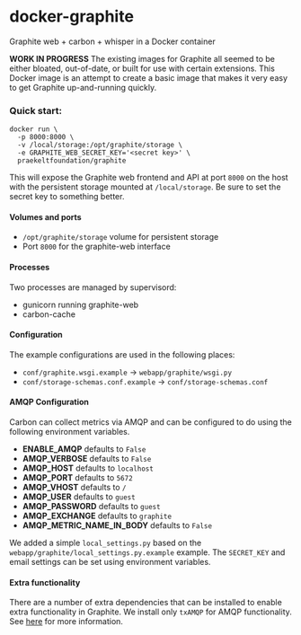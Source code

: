 # docker-graphite
Graphite web + carbon + whisper in a Docker container

**WORK IN PROGRESS**
The existing images for Graphite all seemed to be either bloated, out-of-date, or built for use with certain extensions. This Docker image is an attempt to create a basic image that makes it very easy to get Graphite up-and-running quickly.

### Quick start:
```shell
docker run \
  -p 8000:8000 \
  -v /local/storage:/opt/graphite/storage \
  -e GRAPHITE_WEB_SECRET_KEY='<secret key>' \
  praekeltfoundation/graphite
```
This will expose the Graphite web frontend and API at port `8000` on the host with the persistent storage mounted at `/local/storage`. Be sure to set the secret key to something better.

#### Volumes and ports
* `/opt/graphite/storage` volume for persistent storage
* Port `8000` for the graphite-web interface

#### Processes
Two processes are managed by supervisord:
* gunicorn running graphite-web
* carbon-cache

#### Configuration
The example configurations are used in the following places:
* `conf/graphite.wsgi.example` -> `webapp/graphite/wsgi.py`
* `conf/storage-schemas.conf.example` -> `conf/storage-schemas.conf`

#### AMQP Configuration

Carbon can collect metrics via AMQP and can be configured to do using the following environment variables.

* **ENABLE_AMQP** defaults to `False`
* **AMQP_VERBOSE** defaults to `False`
* **AMQP_HOST** defaults to `localhost`
* **AMQP_PORT** defaults to `5672`
* **AMQP_VHOST** defaults to `/`
* **AMQP_USER** defaults to `guest`
* **AMQP_PASSWORD** defaults to `guest`
* **AMQP_EXCHANGE** defaults to `graphite`
* **AMQP_METRIC_NAME_IN_BODY** defaults to `False`

We added a simple `local_settings.py` based on the `webapp/graphite/local_settings.py.example` example. The `SECRET_KEY` and email settings can be set using environment variables.

#### Extra functionality
There are a number of extra dependencies that can be installed to enable extra functionality in Graphite. We install only `txAMQP` for AMQP functionality. See [here](http://graphite.readthedocs.org/en/0.9.15/install.html#dependencies) for more information.
